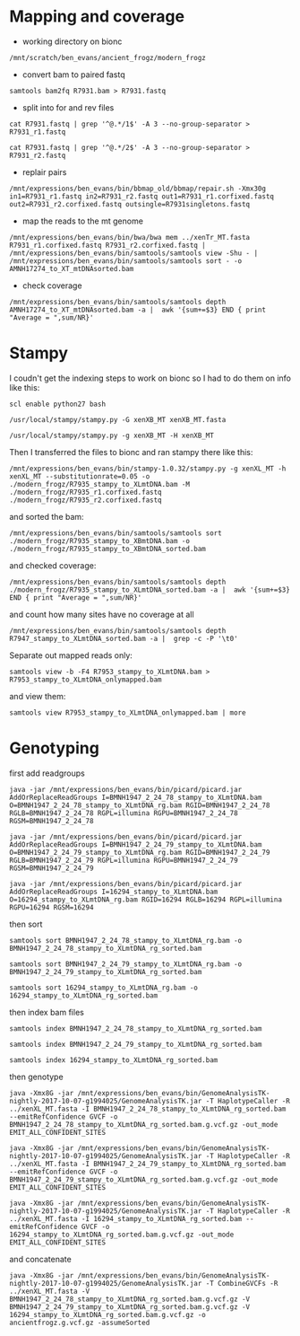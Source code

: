# Mapping and coverage

* working directory on bionc
```
/mnt/scratch/ben_evans/ancient_frogz/modern_frogz
```

* convert bam to paired fastq
```
samtools bam2fq R7931.bam > R7931.fastq
```
* split into for and rev files
```
cat R7931.fastq | grep '^@.*/1$' -A 3 --no-group-separator > R7931_r1.fastq
```
```
cat R7931.fastq | grep '^@.*/2$' -A 3 --no-group-separator > R7931_r2.fastq
```
* replair pairs
```
/mnt/expressions/ben_evans/bin/bbmap_old/bbmap/repair.sh -Xmx30g in1=R7931_r1.fastq in2=R7931_r2.fastq out1=R7931_r1.corfixed.fastq out2=R7931_r2.corfixed.fastq outsingle=R7931singletons.fastq
```

* map the reads to the mt genome
```
/mnt/expressions/ben_evans/bin/bwa/bwa mem ../xenTr_MT.fasta R7931_r1.corfixed.fastq R7931_r2.corfixed.fastq | /mnt/expressions/ben_evans/bin/samtools/samtools view -Shu - | /mnt/expressions/ben_evans/bin/samtools/samtools sort - -o AMNH17274_to_XT_mtDNAsorted.bam
```

* check coverage
```
/mnt/expressions/ben_evans/bin/samtools/samtools depth AMNH17274_to_XT_mtDNAsorted.bam -a |  awk '{sum+=$3} END { print "Average = ",sum/NR}'
```


# Stampy

I coudn't get the indexing steps to work on bionc so I had to do them on info like this:
```
scl enable python27 bash
```
```
/usr/local/stampy/stampy.py -G xenXB_MT xenXB_MT.fasta
```
```
/usr/local/stampy/stampy.py -g xenXB_MT -H xenXB_MT
```
Then I transferred the files to bionc and ran stampy there like this:
```
/mnt/expressions/ben_evans/bin/stampy-1.0.32/stampy.py -g xenXL_MT -h xenXL_MT --substitutionrate=0.05 -o ./modern_frogz/R7935_stampy_to_XLmtDNA.bam -M ./modern_frogz/R7935_r1.corfixed.fastq ./modern_frogz/R7935_r2.corfixed.fastq
```
and sorted the bam:
```
/mnt/expressions/ben_evans/bin/samtools/samtools sort ./modern_frogz/R7935_stampy_to_XBmtDNA.bam -o ./modern_frogz/R7935_stampy_to_XBmtDNA_sorted.bam
```
and checked coverage:
```
/mnt/expressions/ben_evans/bin/samtools/samtools depth ./modern_frogz/R7935_stampy_to_XLmtDNA_sorted.bam -a |  awk '{sum+=$3} END { print "Average = ",sum/NR}'
```
and count how many sites have no coverage at all
```
/mnt/expressions/ben_evans/bin/samtools/samtools depth R7947_stampy_to_XLmtDNA_sorted.bam -a |  grep -c -P '\t0'
```
Separate out mapped reads only:
```
samtools view -b -F4 R7953_stampy_to_XLmtDNA.bam > R7953_stampy_to_XLmtDNA_onlymapped.bam
```
and view them:
```
samtools view R7953_stampy_to_XLmtDNA_onlymapped.bam | more
```

# Genotyping

first add readgroups
```
java -jar /mnt/expressions/ben_evans/bin/picard/picard.jar AddOrReplaceReadGroups I=BMNH1947_2_24_78_stampy_to_XLmtDNA.bam O=BMNH1947_2_24_78_stampy_to_XLmtDNA_rg.bam RGID=BMNH1947_2_24_78 RGLB=BMNH1947_2_24_78 RGPL=illumina RGPU=BMNH1947_2_24_78 RGSM=BMNH1947_2_24_78
```
```
java -jar /mnt/expressions/ben_evans/bin/picard/picard.jar AddOrReplaceReadGroups I=BMNH1947_2_24_79_stampy_to_XLmtDNA.bam O=BMNH1947_2_24_79_stampy_to_XLmtDNA_rg.bam RGID=BMNH1947_2_24_79 RGLB=BMNH1947_2_24_79 RGPL=illumina RGPU=BMNH1947_2_24_79 RGSM=BMNH1947_2_24_79
```
```
java -jar /mnt/expressions/ben_evans/bin/picard/picard.jar AddOrReplaceReadGroups I=16294_stampy_to_XLmtDNA.bam O=16294_stampy_to_XLmtDNA_rg.bam RGID=16294 RGLB=16294 RGPL=illumina RGPU=16294 RGSM=16294
```
then sort
```
samtools sort BMNH1947_2_24_78_stampy_to_XLmtDNA_rg.bam -o BMNH1947_2_24_78_stampy_to_XLmtDNA_rg_sorted.bam
```
```
samtools sort BMNH1947_2_24_79_stampy_to_XLmtDNA_rg.bam -o BMNH1947_2_24_79_stampy_to_XLmtDNA_rg_sorted.bam
```
```
samtools sort 16294_stampy_to_XLmtDNA_rg.bam -o 16294_stampy_to_XLmtDNA_rg_sorted.bam
```

then index bam files
```
samtools index BMNH1947_2_24_78_stampy_to_XLmtDNA_rg_sorted.bam
```
```
samtools index BMNH1947_2_24_79_stampy_to_XLmtDNA_rg_sorted.bam
```
```
samtools index 16294_stampy_to_XLmtDNA_rg_sorted.bam
```

then genotype
```
java -Xmx8G -jar /mnt/expressions/ben_evans/bin/GenomeAnalysisTK-nightly-2017-10-07-g1994025/GenomeAnalysisTK.jar -T HaplotypeCaller -R ../xenXL_MT.fasta -I BMNH1947_2_24_78_stampy_to_XLmtDNA_rg_sorted.bam --emitRefConfidence GVCF -o BMNH1947_2_24_78_stampy_to_XLmtDNA_rg_sorted.bam.g.vcf.gz -out_mode EMIT_ALL_CONFIDENT_SITES
```
```
java -Xmx8G -jar /mnt/expressions/ben_evans/bin/GenomeAnalysisTK-nightly-2017-10-07-g1994025/GenomeAnalysisTK.jar -T HaplotypeCaller -R ../xenXL_MT.fasta -I BMNH1947_2_24_79_stampy_to_XLmtDNA_rg_sorted.bam --emitRefConfidence GVCF -o BMNH1947_2_24_79_stampy_to_XLmtDNA_rg_sorted.bam.g.vcf.gz -out_mode EMIT_ALL_CONFIDENT_SITES
```
```
java -Xmx8G -jar /mnt/expressions/ben_evans/bin/GenomeAnalysisTK-nightly-2017-10-07-g1994025/GenomeAnalysisTK.jar -T HaplotypeCaller -R ../xenXL_MT.fasta -I 16294_stampy_to_XLmtDNA_rg_sorted.bam --emitRefConfidence GVCF -o 16294_stampy_to_XLmtDNA_rg_sorted.bam.g.vcf.gz -out_mode EMIT_ALL_CONFIDENT_SITES
```

and concatenate
```
java -Xmx8G -jar /mnt/expressions/ben_evans/bin/GenomeAnalysisTK-nightly-2017-10-07-g1994025/GenomeAnalysisTK.jar -T CombineGVCFs -R ../xenXL_MT.fasta -V BMNH1947_2_24_78_stampy_to_XLmtDNA_rg_sorted.bam.g.vcf.gz -V BMNH1947_2_24_79_stampy_to_XLmtDNA_rg_sorted.bam.g.vcf.gz -V 16294_stampy_to_XLmtDNA_rg_sorted.bam.g.vcf.gz -o ancientfrogz.g.vcf.gz -assumeSorted
```
